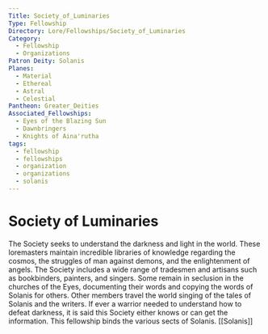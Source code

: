 ```yaml
---
Title: Society_of_Luminaries
Type: Fellowship
Directory: Lore/Fellowships/Society_of_Luminaries
Category:
  - Fellowship
  - Organizations
Patron Deity: Solanis
Planes:
  - Material
  - Ethereal
  - Astral
  - Celestial
Pantheon: Greater_Deities
Associated_Fellowships:
  - Eyes of the Blazing Sun
  - Dawnbringers
  - Knights of Aina'rutha
tags:
  - fellowship
  - fellowships
  - organization
  - organizations
  - solanis
---
```


# Society of Luminaries


The Society seeks to understand the darkness and light in the world. These loremasters maintain incredible libraries of knowledge regarding the cosmos, the struggles of man against demons, and the enlightenment of angels. The Society includes a wide range of tradesmen and artisans such as bookbinders, painters, and singers. Some remain in seclusion in the churches of the Eyes, documenting their words and copying the words of Solanis for others. Other members travel the world singing of the tales of Solanis and the writers. If ever a warrior needed to understand how to defeat darkness, it is said this Society either knows or can get the information. This fellowship binds the various sects of Solanis.
[[Solanis]]
